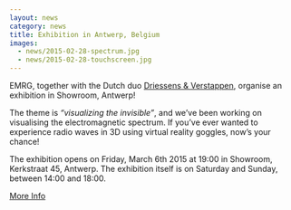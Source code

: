 ```yaml
---
layout: news
category: news
title: Exhibition in Antwerp, Belgium
images:
  - news/2015-02-28-spectrum.jpg
  - news/2015-02-28-touchscreen.jpg
---
```

EMRG, together with the Dutch duo [Driessens & Verstappen](http://notnot.home.xs4all.nl/), organise an exhibition in Showroom, Antwerp!

The theme is <em>“visualizing the invisible”</em>, and we’ve been working on visualising the electromagnetic spectrum. If you’ve ever wanted to experience radio waves in 3D using virtual reality goggles, now’s your chance!

The exhibition opens on Friday, March 6th 2015 at 19:00 in Showroom, Kerkstraat 45, Antwerp. The exhibition itself is on Saturday and Sunday, between 14:00 and 18:00.

[More Info](http://www.sintlucasantwerpen.be/nieuws-agenda/agenda/driessens-verstappen)

